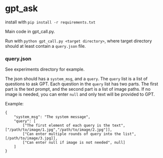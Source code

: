 # gpt_ask

install with ```pip install -r requirements.txt```

Main code in gpt_call.py.

Run with `python gpt_call.py <target directory>`, where target directory should at least contain a `query.json` file.

### query.json

See experiments directory for example.

The json should has a `system_msg`, and a `query`. The `query` list is a list of questions to ask GPT. Each question in the `query` list has two parts. The first part is the text prompt, and the second part is a list of image paths. If no image is needed, you can enter `null` and only text will be provided to GPT.

Example: 

```
{
    "system_msg": "The system message",
    "query": [
        ["The first element of each query is the text", ["/path/to/image/1.jpg","/path/to/image/2.jpg"]],
        ["Can enter multiple rounds of query into the list", [/path/to/image/3.jpg]],
        ["Can enter null if image is not needed", null]
    ]
}
```